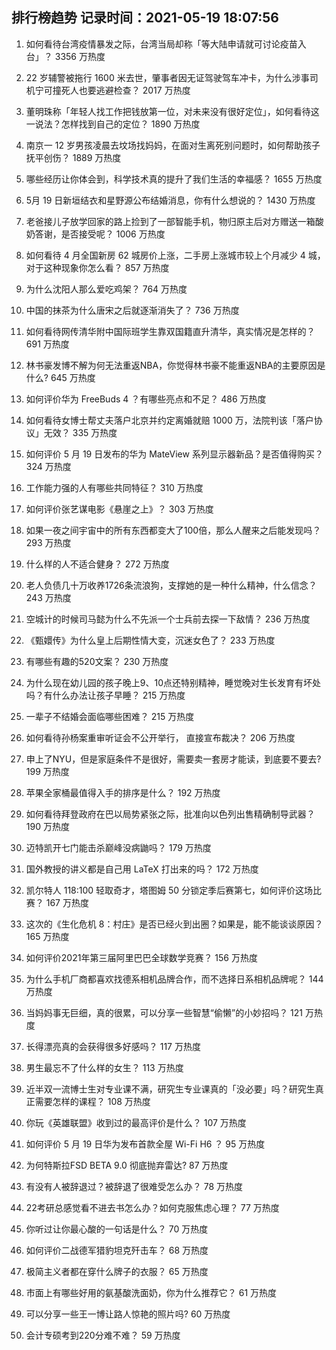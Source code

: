 
## 排行榜趋势 记录时间：2021-05-19 18:07:56
  
  1. 如何看待台湾疫情暴发之际，台湾当局却称「等大陆申请就可讨论疫苗入台」？ 3356 万热度
    
  2. 22 岁辅警被拖行 1600 米去世，肇事者因无证驾驶驾车冲卡，为什么涉事司机宁可撞死人也要逃避检查？ 2017 万热度
    
  3. 董明珠称「年轻人找工作把钱放第一位，对未来没有很好定位」，如何看待这一说法？怎样找到自己的定位？ 1890 万热度
    
  4. 南京一 12 岁男孩凌晨去坟场找妈妈，在面对生离死别问题时，如何帮助孩子抚平创伤？ 1889 万热度
    
  5. 哪些经历让你体会到，科学技术真的提升了我们生活的幸福感？ 1655 万热度
    
  6. 5月 19 日新垣结衣和星野源公布结婚消息，你有什么想说的？ 1430 万热度
    
  7. 老爸接儿子放学回家的路上捡到了一部智能手机，物归原主后对方赠送一箱酸奶答谢，是否接受呢？ 1006 万热度
    
  8. 如何看待 4 月全国新房 62 城房价上涨，二手房上涨城市较上个月减少 4 城，对于这种现象你怎么看？ 857 万热度
    
  9. 为什么沈阳人那么爱吃鸡架？ 764 万热度
    
  10. 中国的抹茶为什么唐宋之后就逐渐消失了？ 736 万热度
    
  11. 如何看待网传清华附中国际班学生靠双国籍直升清华，真实情况是怎样的？ 691 万热度
    
  12. 林书豪发博不解为何无法重返NBA，你觉得林书豪不能重返NBA的主要原因是什么? 645 万热度
    
  13. 如何评价华为 FreeBuds 4 ？有哪些亮点和不足？ 486 万热度
    
  14. 如何看待女博士帮丈夫落户北京并约定离婚就赔 1000 万，法院判该「落户协议」无效？ 335 万热度
    
  15. 如何评价 5 月 19 日发布的华为 MateView 系列显示器新品？是否值得购买？ 324 万热度
    
  16. 工作能力强的人有哪些共同特征？ 310 万热度
    
  17. 如何评价张艺谋电影《悬崖之上》？ 303 万热度
    
  18. 如果一夜之间宇宙中的所有东西都变大了100倍，那么人醒来之后能发现吗？ 293 万热度
    
  19. 什么样的人不适合健身？ 272 万热度
    
  20. 老人负债几十万收养1726条流浪狗，支撑她的是一种什么精神，什么信念？ 243 万热度
    
  21. 空城计的时候司马懿为什么不先派一个士兵前去探一下敌情？ 236 万热度
    
  22. 《甄嬛传》为什么皇上后期性情大变，沉迷女色了？ 233 万热度
    
  23. 有哪些有趣的520文案？ 230 万热度
    
  24. 为什么现在幼儿园的孩子晚上9、10点还特别精神，睡觉晚对生长发育有坏处吗？有什么办法让孩子早睡？ 215 万热度
    
  25. 一辈子不结婚会面临哪些困难？ 215 万热度
    
  26. 如何看待孙杨案重审听证会不公开举行， 直接宣布裁决？ 206 万热度
    
  27. 申上了NYU，但是家庭条件不是很好，需要卖一套房才能读，到底要不要去? 199 万热度
    
  28. 苹果全家桶最值得入手的排序是什么？ 192 万热度
    
  29. 如何看待拜登政府在巴以局势紧张之际，批准向以色列出售精确制导武器？ 190 万热度
    
  30. 迈特凯开七门能击杀巅峰没病鼬吗？ 179 万热度
    
  31. 国外教授的讲义都是自己用 LaTeX 打出来的吗？ 172 万热度
    
  32. 凯尔特人 118:100 轻取奇才，塔图姆 50 分锁定季后赛第七，如何评价这场比赛？ 167 万热度
    
  33. 这次的《生化危机 8：村庄》是否已经火到出圈？如果是，能不能谈谈原因？ 165 万热度
    
  34. 如何评价2021年第三届阿里巴巴全球数学竞赛？ 156 万热度
    
  35. 为什么手机厂商都喜欢找德系相机品牌合作，而不选择日系相机品牌呢？ 144 万热度
    
  36. 当妈妈事无巨细，真的很累，可以分享一些智慧“偷懒”的小妙招吗？ 121 万热度
    
  37. 长得漂亮真的会获得很多好感吗？ 117 万热度
    
  38. 男生最忘不了什么样的女生？ 113 万热度
    
  39. 近半双一流博士生对专业课不满，研究生专业课真的「没必要」吗？研究生真正需要怎样的课程？ 108 万热度
    
  40. 你玩《英雄联盟》收到过的最高评价是什么？ 107 万热度
    
  41. 如何评价 5 月 19 日华为发布首款全屋 Wi-Fi H6 ？ 95 万热度
    
  42. 为何特斯拉FSD BETA 9.0 彻底抛弃雷达? 87 万热度
    
  43. 有没有人被辞退过？被辞退了很难受怎么办？ 78 万热度
    
  44. 22考研总感觉看不进去书怎么办？如何克服焦虑心理？ 77 万热度
    
  45. 你听过让你最心酸的一句话是什么？ 70 万热度
    
  46. 如何评价二战德军猎豹坦克歼击车？ 68 万热度
    
  47. 极简主义者都在穿什么牌子的衣服？ 65 万热度
    
  48. 市面上有哪些好用的氨基酸洗面奶，你为什么推荐它？ 61 万热度
    
  49. 可以分享一些王一博让路人惊艳的照片吗? 60 万热度
    
  50. 会计专硕考到220分难不难？ 59 万热度
    